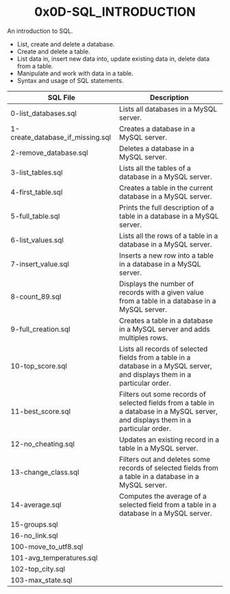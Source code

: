 <h1 align="center"><b>0x0D-SQL_INTRODUCTION</b></h1>

An introduction to SQL. 

<ul>
<li>List, create and delete a database.</li>
<li>Create and delete a table.</li>
<li>List data in, insert new data into, update existing data in, delete data from a table.</li>
<li>Manipulate and work with data in a table.</li>
<li>Syntax and usage of SQL statements.</li> 
</ul>

|SQL File | Description |
|---|---|
|0-list_databases.sql|Lists all databases in a MySQL server.|
|1-create_database_if_missing.sql|Creates a database in a MySQL server.|
|2-remove_database.sql|Deletes a database in a MySQL server.|
|3-list_tables.sql|Lists all the tables of a database in a MySQL server.|
|4-first_table.sql|Creates a table in the current database in a MySQL server.|
|5-full_table.sql|Prints the full description of a table in a database in a MySQL server.|
|6-list_values.sql|Lists all the rows of a table in a database in a MySQL server.|
|7-insert_value.sql|Inserts a new row into a table in a database in a MySQL server.|
|8-count_89.sql|Displays the number of records with a given value from a table in a database in a MySQL server.|
|9-full_creation.sql|Creates a table in a database in a MySQL server and adds multiples rows.|
|10-top_score.sql|Lists all records of selected fields from a table in a database in a MySQL server, and displays them in a particular order.|
|11-best_score.sql|Filters out some records of selected fields from a table in a database in a MySQL server, and displays them in a particular order.|
|12-no_cheating.sql|Updates an existing record in a table in a MySQL server.|
|13-change_class.sql|Filters out and deletes some records of selected fields from a table in a database in a MySQL server.|
|14-average.sql|Computes the average of a selected field from a table in a database in a MySQL server.|
|15-groups.sql||
|16-no_link.sql||
|100-move_to_utf8.sql||
|101-avg_temperatures.sql||
|102-top_city.sql||
|103-max_state.sql||
